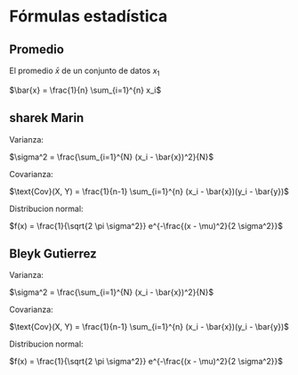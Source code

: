 # Fórmulas estadística



## Promedio


El promedio $\bar{x}$ de un conjunto de datos $x_1$

$\bar{x} = \frac{1}{n} \sum_{i=1}^{n} x_i$


## sharek Marin

Varianza:

$\sigma^2 = \frac{\sum_{i=1}^{N} (x_i - \bar{x})^2}{N}$

Covarianza: 

$\text{Cov}(X, Y) = \frac{1}{n-1} \sum_{i=1}^{n} (x_i - \bar{x})(y_i - \bar{y})$

Distribucion normal:

$f(x) = \frac{1}{\sqrt{2 \pi \sigma^2}} e^{-\frac{(x - \mu)^2}{2 \sigma^2}}$

## Bleyk Gutierrez

Varianza:

$\sigma^2 = \frac{\sum_{i=1}^{N} (x_i - \bar{x})^2}{N}$

Covarianza: 

$\text{Cov}(X, Y) = \frac{1}{n-1} \sum_{i=1}^{n} (x_i - \bar{x})(y_i - \bar{y})$

Distribucion normal:

$f(x) = \frac{1}{\sqrt{2 \pi \sigma^2}} e^{-\frac{(x - \mu)^2}{2 \sigma^2}}$
